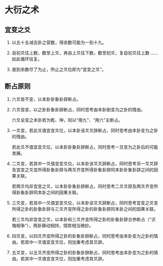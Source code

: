 # 大衍之术

## 宜变之爻

1. 以五十五减去卦之营数，得余数可能为一到十九。

2. 自初爻往上数，数至上爻，再自上爻往下数，数至初爻，复自初爻往上数 …… 如此循环往复。

3. 直到余数尽了为止，所止之爻位即为“宜变之爻”。

## 断占原则

1. 六爻皆不变，以本卦卦象卦辞断占。

2. 六爻皆变，以之卦卦象卦辞断占，同时思考由本卦剧变为之卦的情由。

   六爻全变之本卦若为乾、坤，则以“用九”、“用六”主断占。

3. 一爻变，若此爻值宜变爻位，以本卦该爻爻辞断占，同时思考由本卦变为之卦的情由。

   若此爻不值宜变爻位，以本卦卦象卦辞断占，同时思考一旦变为之卦后的可能发展。

4. 二爻变，若其中一爻值宜变爻位，以本卦该爻爻辞断占，同时思考另一爻爻辞及宜变之爻变所得卦象卦辞与两爻齐变所得卦象卦辞同本卦卦象卦辞之间的因果关联。

   若两爻均非宜变之爻，以本卦卦象卦辞断占，同时思考二爻爻辞及两爻齐变所得卦象卦辞同本卦之间的因果关联。

5. 三爻变，若其中一爻值宜变爻位，以本卦该爻爻辞断占，同时思考宜变之爻变所得之卦的卦象卦辞与三爻齐变所得之卦的卦象卦辞同本卦之间的因果关联。

   若三爻均非宜变之爻，以本卦和三爻齐变所得之卦的卦象卦辞合参断占（“贞悔相争”），两卦静动相持，情势相当微妙。

6. 四爻变，以四爻齐变所得之卦的卦象卦辞断占，同时思考由本卦变为之卦的情由。若其中一爻值宜变爻位，则加重考虑其爻辞。

7. 五爻变，以五爻齐变所得之卦的卦象卦辞断占，同时思考由本卦变为之卦的情由。若其中一爻值宜变爻位，则加重考虑其爻辞。

